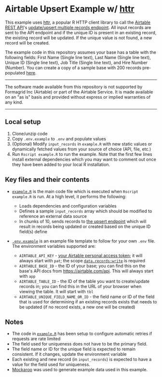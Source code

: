 # Airtable Upsert Example w/ [httr](https://cran.r-project.org/web/packages/httr/index.html)

This example uses [httr](https://cran.r-project.org/web/packages/httr/index.html),
a popular R HTTP client library to call the [Airtable REST API](https://airtale.com/api)'s
[update/upsert multiple records endpoint](https://airtable.com/developers/web/api/update-multiple-records).
All input records are sent to the API endpoint and if the unique ID is present
in an existing record, the existing record will be updated. If the unique value
is not found, a new record will be created.

The example code in this repository assumes your base has a table with the
following fields: First Name (Single line text), Last Name (Single line text),
Unique ID (Single line text), Job Title (Single line text), and Hire Number
(Number). You can create a copy of a sample base with 200 records pre-populated
[here](https://airtable.com/shrgakIqrpwtkQL2p).

---

The software made available from this repository is not supported by Formagrid Inc
(Airtable) or part of the Airtable Service. It is made available on an "as is"
basis and provided without express or implied warranties of any kind.

---

## Local setup

1. Clone/unzip code
2. Copy `.env.example` to `.env` and populate values
3. (Optional) Modify `input_records` in `example.R` with new static values or
dynamically fetched values from your source of choice (API, file, etc.)
4. Run `Rscript example.R` to run the example. Note that the first few lines
install external dependencies which you may want to comment out once they have
been added to your local R installation.

## Key files and their contents

- [`example.R`](example.R) is the main code file which is executed when
`Rscript example.R` is run. At a high level, it performs the following:
  - Loads dependencies and configuration variables
  - Defines a sample `input_records` array which should be modified to reference
  an external data source
  - In chunks of 10, sends records to
  [the upsert endpoint](https://airtable.com/developers/web/api/update-multiple-records)
  which will result in records being updated or created based on the unique ID
  field(s) define

- [`.env.example`](.env.example) is an example file template to follow for your
own `.env` file. The environment variables supported are:
  - `AIRTABLE_API_KEY` -
    [your Airtable personal access token](https://airtable.com/developers/web/guides/personal-access-tokens);
    it will always start with `pat`; the scope
    [`data.records:write`](https://airtable.com/developers/web/api/scopes#data-records-write)
    is required
  - `AIRTABLE_BASE_ID` - the ID of your base; you can find this on the base's
  API docs from <https://airtable.com/api>. This will always start with `app`
  - `AIRTABLE_TABLE_ID` - the ID of the table you want to create/update records
  in; you can find this in the URL of your browser when viewing the table.
  It will start with `tbl`
  - `AIRTABLE_UNIQUE_FIELD_NAME_OR_ID` - the field name or ID of the field that
  is used for determining if an existing records exists that needs to be
  updated (if no record exists, a new one will be created)

## Notes

- The code in [`example.R`](./example.R) has been setup to configure automatic
  retries if requests are rate limited
- The field used for uniqueness does not have to be the primary field.
- The field name or ID for the unique field is expected to remain consistent. If
  it changes, update the environment variable
- Each existing and new record (in `input_records`) is expected to have a value
  for the field used for uniqueness.
- [Mockaroo](https://www.mockaroo.com/) was used to generate example data used
  in this example.

